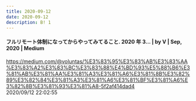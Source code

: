```yaml
---
title: 2020-09-12
date: 2020-09-12
description: B! 1
---
```


#### フルリモート体制になってからやってみてること. 2020 年 3… | by V | Sep, 2020 | Medium
https://medium.com/@voluntas/%E3%83%95%E3%83%AB%E3%83%AA%E3%83%A2%E3%83%BC%E3%83%88%E4%BD%93%E5%88%B6%E3%81%AB%E3%81%AA%E3%81%A3%E3%81%A6%E3%81%8B%E3%82%89%E3%82%84%E3%81%A3%E3%81%A6%E3%81%BF%E3%81%A6%E3%82%8B%E3%81%93%E3%81%A8-5f2af414dad4<br>
2020/09/12 22:02:55<br>


